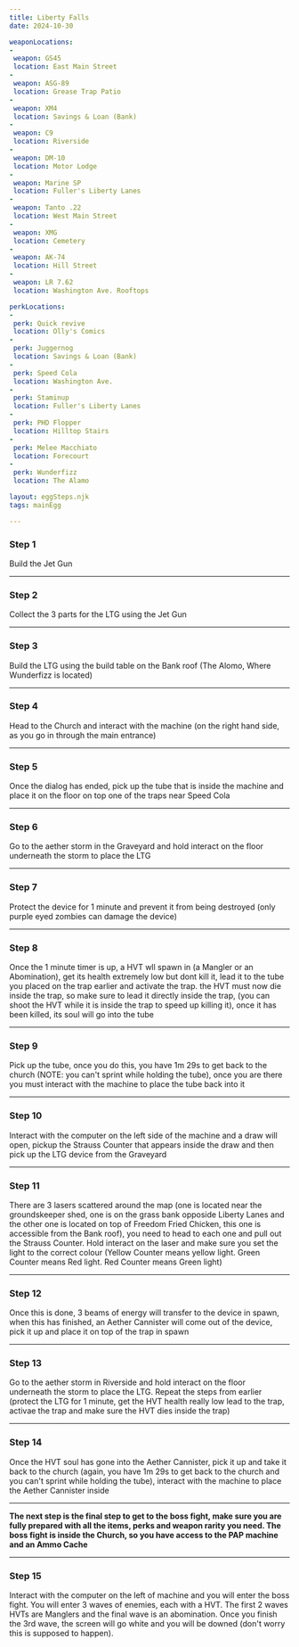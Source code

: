 ```yaml
---
title: Liberty Falls
date: 2024-10-30

weaponLocations: 
-
 weapon: GS45
 location: East Main Street
-
 weapon: ASG-89
 location: Grease Trap Patio
-
 weapon: XM4
 location: Savings & Loan (Bank)
-
 weapon: C9
 location: Riverside
-
 weapon: DM-10
 location: Motor Lodge
-
 weapon: Marine SP
 location: Fuller's Liberty Lanes
-
 weapon: Tanto .22
 location: West Main Street
-
 weapon: XMG
 location: Cemetery
-
 weapon: AK-74
 location: Hill Street
-
 weapon: LR 7.62
 location: Washington Ave. Rooftops

perkLocations:
-
 perk: Quick revive
 location: Olly's Comics
-
 perk: Juggernog
 location: Savings & Loan (Bank)
-
 perk: Speed Cola
 location: Washington Ave.
-
 perk: Staminup
 location: Fuller's Liberty Lanes
-
 perk: PHD Flopper
 location: Hilltop Stairs
-
 perk: Melee Macchiato
 location: Forecourt
-
 perk: Wunderfizz
 location: The Alamo

layout: eggSteps.njk
tags: mainEgg

---
```


### Step 1

Build the Jet Gun

---

### Step 2

Collect the 3 parts for the LTG using the Jet Gun

---

### Step 3

Build the LTG using the build table on the Bank roof (The Alomo, Where Wunderfizz is located)

---

### Step 4

Head to the Church and interact with the machine (on the right hand side, as you go in through the main entrance)

---

### Step 5

Once the dialog has ended, pick up the tube that is inside the machine and place it on the floor on top one of the traps near Speed Cola

---

### Step 6

Go to the aether storm in the Graveyard and hold interact on the floor underneath the storm to place the LTG

---

### Step 7

Protect the device for 1 minute and prevent it from being destroyed (only purple eyed zombies can damage the device)

---

### Step 8

Once the 1 minute timer is up, a HVT wll spawn in (a Mangler or an Abomination), get its health extremely low but dont kill it, lead it to the tube you placed on the trap earlier and activate the trap. the HVT must now die inside the trap, so make sure to lead it directly inside the trap, (you can shoot the HVT while it is inside the trap to speed up killing it), once it has been killed, its soul will go into the tube

---

### Step 9

Pick up the tube, once you do this, you have 1m 29s to get back to the church (NOTE: you can't sprint while holding the tube), once you are there you must interact with the machine to place the tube back into it

---

### Step 10

Interact with the computer on the left side of the machine and a draw will open, pickup the Strauss Counter that appears inside the draw and then pick up the LTG device from the Graveyard

---

### Step 11

There are 3 lasers scattered around the map (one is located near the groundskeeper shed, one is on the grass bank opposide Liberty Lanes and the other one is located on top of Freedom Fried Chicken, this one is accessible from the Bank roof), you need to head to each one and pull out the Strauss Counter. Hold interact on the laser and make sure you set the light to the correct colour (Yellow Counter means yellow light. Green Counter means Red light. Red Counter means Green light)

---

### Step 12

Once this is done, 3 beams of energy will transfer to the device in spawn, when this has finished, an Aether Cannister will come out of the device, pick it up and place it on top of the trap in spawn

---

### Step 13

Go to the aether storm in Riverside and hold interact on the floor underneath the storm to place the LTG. Repeat the steps from earlier (protect the LTG for 1 minute, get the HVT health really low lead to the trap, activae the trap and make sure the HVT dies inside the trap)

---

### Step 14

Once the HVT soul has gone into the Aether Cannister, pick it up and take it back to the church (again, you have 1m 29s to get back to the church and you can't sprint while holding the tube), interact with the machine to place the Aether Cannister inside

---
<p class="note"> <strong>The next step is the final step to get to the boss fight, make sure you are fully prepared with all the items, perks and weapon rarity you need. The boss fight is inside the Church, so you have access to the PAP machine and an Ammo Cache</strong> </p>

---

### Step 15

Interact with the computer on the left of machine and you will enter the boss fight. You will enter 3 waves of enemies, each with a HVT. The first 2 waves HVTs are Manglers and the final wave is an abomination. Once you finish the 3rd wave, the screen will go white and you will be downed (don't worry this is supposed to happen).